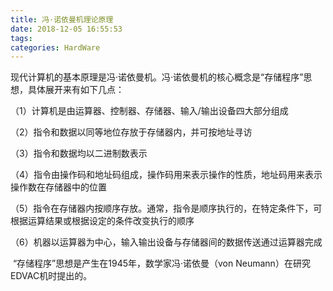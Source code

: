 ```yaml
---
title: 冯·诺依曼机理论原理
date: 2018-12-05 16:55:53
tags:
categories: HardWare
---
```


现代计算机的基本原理是冯·诺依曼机。冯·诺依曼机的核心概念是“存储程序”思想，具体展开来有如下几点：

（1）计算机是由运算器、控制器、存储器、输入/输出设备四大部分组成

（2）指令和数据以同等地位存放于存储器内，并可按地址寻访

（3）指令和数据均以二进制数表示

（4）指令由操作码和地址码组成，操作码用来表示操作的性质，地址码用来表示操作数在存储器中的位置

（5）指令在存储器内按顺序存放。通常，指令是顺序执行的，在特定条件下，可根据运算结果或根据设定的条件改变执行的顺序

（6）机器以运算器为中心，输入输出设备与存储器间的数据传送通过运算器完成

 “存储程序”思想是产生在1945年，数学家冯·诺依曼（von Neumann）在研究EDVAC机时提出的。
